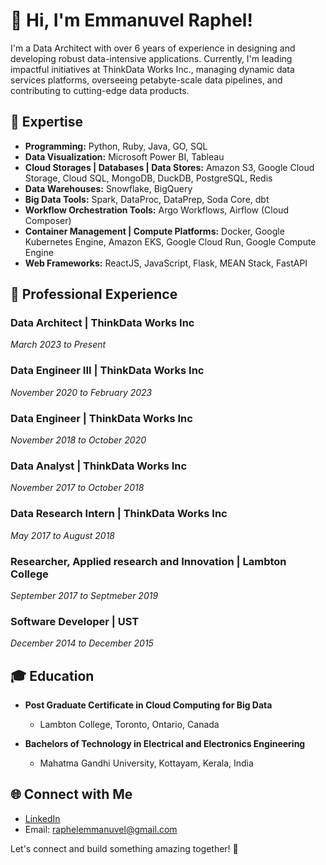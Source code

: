 # 👋 Hi, I'm Emmanuvel Raphel!

I'm a Data Architect with over 6 years of experience in designing and developing robust data-intensive applications. 
Currently, I'm leading impactful initiatives at ThinkData Works Inc., managing dynamic data services platforms, overseeing petabyte-scale data pipelines, and contributing to cutting-edge data products.

## 🚀 Expertise

- **Programming:** Python, Ruby, Java, GO, SQL
- **Data Visualization:** Microsoft Power BI, Tableau
- **Cloud Storages | Databases | Data Stores:** Amazon S3, Google Cloud Storage, Cloud SQL, MongoDB, DuckDB, PostgreSQL, Redis
- **Data Warehouses:** Snowflake, BigQuery
- **Big Data Tools:** Spark, DataProc, DataPrep, Soda Core, dbt
- **Workflow Orchestration Tools:** Argo Workflows, Airflow (Cloud Composer)
- **Container Management | Compute Platforms:** Docker, Google Kubernetes Engine, Amazon EKS, Google Cloud Run, Google Compute Engine
- **Web Frameworks:** ReactJS, JavaScript, Flask, MEAN Stack, FastAPI

## 💼 Professional Experience

### Data Architect | ThinkData Works Inc
_March 2023 to Present_

### Data Engineer III | ThinkData Works Inc
_November 2020 to February 2023_

### Data Engineer | ThinkData Works Inc
_November 2018 to October 2020_

### Data Analyst | ThinkData Works Inc
_November 2017 to October 2018_

### Data Research Intern | ThinkData Works Inc
_May 2017 to August 2018_

### Researcher, Applied research and Innovation | Lambton College
_September 2017 to Septmeber 2019_

### Software Developer | UST
_December 2014 to December 2015_


## 🎓 Education

- **Post Graduate Certificate in Cloud Computing for Big Data**
  - Lambton College, Toronto, Ontario, Canada

- **Bachelors of Technology in Electrical and Electronics Engineering**
  - Mahatma Gandhi University, Kottayam, Kerala, India

## 🌐 Connect with Me

- [LinkedIn](https://linkedin.com/raphelemmanuvel)
- Email: raphelemmanuvel@gmail.com

Let's connect and build something amazing together! 🚀
